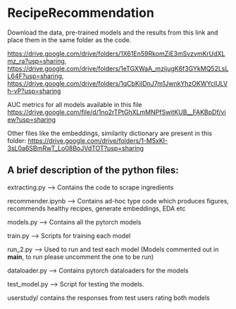 # RecipeRecommendation

Download the data, pre-trained models and the results from this link and place them in the same folder as the code.

https://drive.google.com/drive/folders/1X61En59RkomZiE3mSvzvmKrUdXLmz_ra?usp=sharing, 
https://drive.google.com/drive/folders/1eTGXWaA_mzijugK6f3GYkMQ52LsLL64F?usp=sharing, 
https://drive.google.com/drive/folders/1qCbKiIDnJ7m1JwnkYhzOKWYcIULVh-vP?usp=sharing

AUC metrics for all models available in this file
https://drive.google.com/file/d/1no2rTPtGhXLmMNPfSwitKUB__FAKBpDf/view?usp=sharing

Other files like the embeddings, similarity dictionary are present in this folder:
https://drive.google.com/drive/folders/1-M5xKI-3sL0a6SBmRwT_Lo08BoJVdTOT?usp=sharing

## A brief description of the python files:

extracting.py --> Contains the code to scrape ingredients

recommender.ipynb --> Contains ad-hoc type code which produces figures, recommends healthy recipes, generate embeddings, EDA etc



models.py --> Contains all the pytorch models

train.py --> Scripts for training each model

run_2.py --> Used to run and test each model (Models commented out in __main__, to run please uncomment the one to be run)

dataloader.py --> Contains pytorch dataloaders for the models

test_model.py --> Script for testing the models.

userstudy/ contains the responses from test users rating both models

